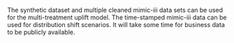The synthetic dataset and multiple cleaned mimic-iii data sets can be used for the multi-treatment uplift model. The time-stamped mimic-iii data can be used for distribution shift scenarios. It will take some time for business data to be publicly available.

